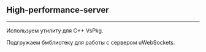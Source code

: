 ## High-performance-server
---
Используем утилиту для C++ VsPkg.

Подгружаем бмблиотеку для работы с сервером uWebSockets.
